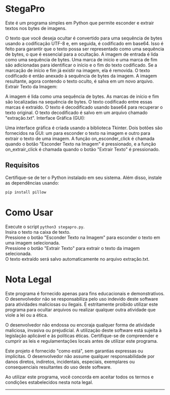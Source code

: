 # StegaPro

Este é um programa simples em Python que permite esconder e extrair textos nos bytes de imagens.

O texto que você deseja ocultar é convertido para uma sequência de bytes usando a codificação UTF-8 e, em seguida, é codificado em base64. Isso é feito para garantir que o texto possa ser representado como uma sequência de bytes, o que é essencial para a ocultação.
A imagem de entrada é lida como uma sequência de bytes.
Uma marca de início e uma marca de fim são adicionadas para identificar o início e o fim do texto codificado.
Se a marcação de início e fim já existir na imagem, ela é removida.
O texto codificado é então anexado à sequência de bytes da imagem.
A imagem resultante, agora contendo o texto oculto, é salva em um novo arquivo.
Extrair Texto da Imagem:

A imagem é lida como uma sequência de bytes.
As marcas de início e fim são localizadas na sequência de bytes.
O texto codificado entre essas marcas é extraído.
O texto é decodificado usando base64 para recuperar o texto original.
O texto decodificado é salvo em um arquivo chamado "extração.txt".
Interface Gráfica (GUI):

Uma interface gráfica é criada usando a biblioteca Tkinter.
Dois botões são fornecidos na GUI: um para esconder o texto na imagem e outro para extrair o texto de uma imagem.
A função on_esconder_click é chamada quando o botão "Esconder Texto na Imagem" é pressionado, e a função on_extrair_click é chamada quando o botão "Extrair Texto" é pressionado.

## Requisitos

Certifique-se de ter o Python instalado em seu sistema. Além disso, instale as dependências usando:

```bash
pip install pillow
```
# Como Usar
Execute o script ```python3 stegapro.py```.<br>
Insira o texto na caixa de texto.<br>
Pressione o botão "Esconder Texto na Imagem" para esconder o texto em uma imagem selecionada.<br>
Pressione o botão "Extrair Texto" para extrair o texto da imagem selecionada.<br>
O texto extraído será salvo automaticamente no arquivo extração.txt.<br>

# Nota Legal

Este programa é fornecido apenas para fins educacionais e demonstrativos. O desenvolvedor não se responsabiliza pelo uso indevido deste software para atividades maliciosas ou ilegais. É estritamente proibido utilizar este programa para ocultar arquivos ou realizar qualquer outra atividade que viole a lei ou a ética.

O desenvolvedor não endossa ou encoraja qualquer forma de atividade maliciosa, invasiva ou prejudicial. A utilização deste software está sujeita à legislação aplicável e às políticas éticas. Certifique-se de compreender e cumprir as leis e regulamentações locais antes de utilizar este programa.

Este projeto é fornecido "como está", sem garantias expressas ou implícitas. O desenvolvedor não assume qualquer responsabilidade por danos diretos, indiretos, incidentais, especiais, exemplares ou consequenciais resultantes do uso deste software.

Ao utilizar este programa, você concorda em aceitar todos os termos e condições estabelecidos nesta nota legal.

---
